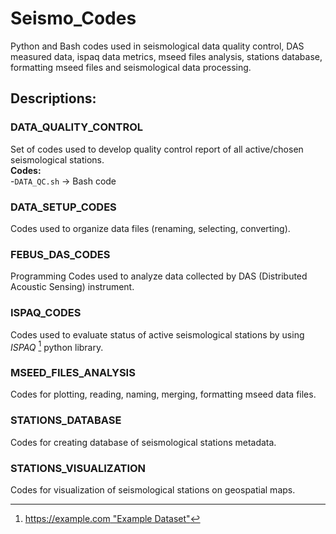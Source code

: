 # Seismo_Codes
Python and Bash codes used in seismological data quality control, DAS measured data, ispaq data metrics, mseed files analysis, stations database, formatting mseed files and seismological data processing.

## Descriptions:

### DATA_QUALITY_CONTROL
  Set of codes used to develop quality control report of all active/chosen seismological stations.  
    **Codes:**  
            -```DATA_QC.sh``` -> Bash code  

    
### DATA_SETUP_CODES
  Codes used to organize data files (renaming, selecting, converting).


### FEBUS_DAS_CODES
  Programming Codes used to analyze data collected by DAS (Distributed Acoustic Sensing) instrument.


### ISPAQ_CODES
  Codes used to evaluate status of active seismological stations by using _ISPAQ_ [^1] python library.


### MSEED_FILES_ANALYSIS
  Codes for plotting, reading, naming, merging, formatting mseed data files.


### STATIONS_DATABASE
  Codes for creating database of seismological stations metadata.


### STATIONS_VISUALIZATION
  Codes for visualization of seismological stations on geospatial maps.




  [^1]: [https://example.com "Example Dataset"](https://github.com/EarthScope/ispaq)
